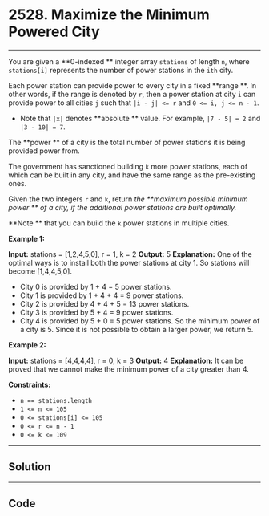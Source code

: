 # 2528. Maximize the Minimum Powered City

---

You are given a **0-indexed ** integer array `stations` of length `n`, where `stations[i]` represents the number of power stations in the `ith` city.

Each power station can provide power to every city in a fixed **range **. In other words, if the range is denoted by `r`, then a power station at city `i` can provide power to all cities `j` such that `|i - j| <= r` and `0 <= i, j <= n - 1`.

  * Note that `|x|` denotes **absolute ** value. For example, `|7 - 5| = 2` and `|3 - 10| = 7`.



The **power ** of a city is the total number of power stations it is being provided power from.

The government has sanctioned building `k` more power stations, each of which can be built in any city, and have the same range as the pre-existing ones.

Given the two integers `r` and `k`, return _the **maximum possible minimum power ** of a city, if the additional power stations are built optimally._

**Note ** that you can build the `k` power stations in multiple cities.

 

**Example 1:**


**Input:** stations = [1,2,4,5,0], r = 1, k = 2
**Output:** 5
**Explanation:** 
One of the optimal ways is to install both the power stations at city 1. 
So stations will become [1,4,4,5,0].
- City 0 is provided by 1 + 4 = 5 power stations.
- City 1 is provided by 1 + 4 + 4 = 9 power stations.
- City 2 is provided by 4 + 4 + 5 = 13 power stations.
- City 3 is provided by 5 + 4 = 9 power stations.
- City 4 is provided by 5 + 0 = 5 power stations.
So the minimum power of a city is 5.
Since it is not possible to obtain a larger power, we return 5.


**Example 2:**


**Input:** stations = [4,4,4,4], r = 0, k = 3
**Output:** 4
**Explanation:** 
It can be proved that we cannot make the minimum power of a city greater than 4.


 

**Constraints:**

  * `n == stations.length`
  * `1 <= n <= 105`
  * `0 <= stations[i] <= 105`
  * `0 <= r <= n - 1`
  * `0 <= k <= 109`

---

## Solution



---

## Code
```python


```